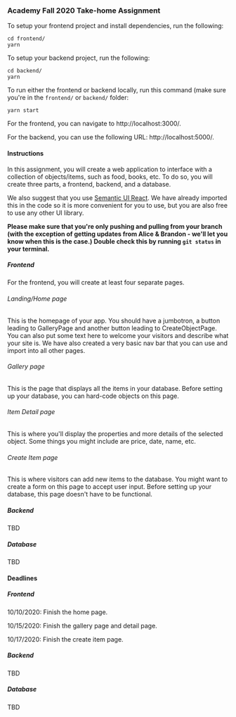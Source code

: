 ### Academy Fall 2020 Take-home Assignment

To setup your frontend project and install dependencies, run the following:
```
cd frontend/
yarn
```

To setup your backend project, run the following:
```
cd backend/
yarn
```

To run either the frontend or backend locally, run this command (make sure you're in the `frontend/` or `backend/` folder:
```
yarn start
```

For the frontend, you can navigate to http://localhost:3000/.

For the backend, you can use the following URL: http://localhost:5000/.

#### Instructions

In this assignment, you will create a web application to interface with a collection of objects/items, such as food, books, etc. To do so, you will create three parts, a frontend, backend, and a database.

We also suggest that you use [Semantic UI React](https://react.semantic-ui.com/elements/button/). We have already imported this in the code so it is more convenient for you to use, but you are also free to use any other UI library.

**Please make sure that you're only pushing and pulling from your branch (with the exception of getting updates from Alice & Brandon - we'll let you know when this is the case.) Double check this by running `git status` in your terminal.**

##### Frontend

For the frontend, you will create at least four separate pages.

###### Landing/Home page

This is the homepage of your app. You should have a jumbotron, a button leading to GalleryPage and another button leading to CreateObjectPage. You can also put some text here to welcome your visitors and describe what your site is. We have also created a very basic nav bar that you can use and import into all other pages. 

###### Gallery page

This is the page that displays all the items in your database. Before setting up your database, you can hard-code objects on this page.

###### Item Detail page

This is where you'll display the properties and more details of the selected object. Some things you might include are price, date, name, etc.

###### Create Item page

This is where visitors can add new items to the database. You might want to create a form on this page to accept user input. Before setting up your database, this page doesn't have to be functional.

##### Backend

TBD

##### Database

TBD

#### Deadlines

##### Frontend

10/10/2020: Finish the home page.

10/15/2020: Finish the gallery page and detail page.

10/17/2020: Finish the create item page.

##### Backend

TBD

##### Database

TBD
